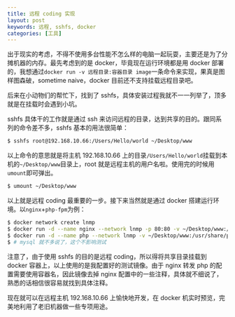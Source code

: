 ```yaml
---
title: 远程 coding 实现
layout: post
keywords: 远程, sshfs, docker
categories: [工具]
---
```


出于现实的考虑，不得不使用多台性能不怎么样的电脑一起玩耍，主要还是为了分摊机器的内存。最先考虑到的是 docker，毕竟现在运行环境都是用 docker 部署的，我想通过`docker run -v 远程目录:容器目录 image`一条命令来实现，果真是图样图森破，sometime naive，docker 目前还不支持挂载远程目录吧。

后来在小动物们的帮忙下，找到了 sshfs，具体安装过程我就不一一列举了，顶多就是在挂载时会遇到小坑。

sshfs 具体干的工作就是通过 ssh 来访问远程的目录，达到共享的目的。跟同系列的命令差不多，sshfs 基本的用法很简单：

```bash
$ sshfs root@192.168.10.66:/Users/Hello/world ~/Desktop/www
```

以上命令的意思就是将主机 192.168.10.66 上的目录`/Users/Hello/world`挂载到本机的`~/Desktop/www`目录上，root 就是远程主机的用户名啦。使用完的时候用`umount`即可弹出。

```bash
$ umount ~/Desktop/www
```

以上就是远程 coding 最重要的一步。接下来当然就是通过 docker 搭建运行环境。以`nginx`+`php-fpm`为例：

```bash
$ docker network create lnmp
$ docker run -d --name nginx --network lnmp -p 80:80 -v ~/Desktop/www:/usr/share/nginx/html lwlwufeng/nginx:1.19
$ docker run -d --name php --network lnmp -v ~/Desktop/www:/usr/share/php -w /usr/share/php lwlwufeng/php:7.1-fpm
$ # mysql 就不多说了，这个不影响测试
```

注意了，由于使用 sshfs 的目的是远程 coding，所以得将共享目录挂载到 docker 容器上，以上使用的是我配置好的测试镜像。由于 nginx 转发 php 的配置需要使用容器名，因此镜像去掉 nginx 配置中的一些注释，具体就不细说了，熟悉的话相信很容易就找到具体注释。

现在就可以在远程主机 192.168.10.66 上愉快地开发，在 docker 机实时预览，完美地利用了老旧机器做一些专项用途。
